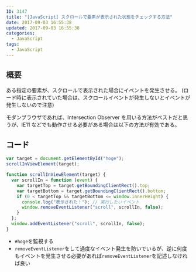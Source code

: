 ```yaml
---
ID: 3147
title: "[JavaScript] スクロールで要素が表示された状態をチェックする方法"
date: 2017-09-03 16:55:38
updated: 2017-09-03 16:55:38
categories:
  - JavaScript
tags: 
  - JavaScript
---
```


## 概要

ある指定の要素が、スクロールで表示された場合にイベントを発生させる。
(ロード時に表示されていた場合は、スクロールイベントが発生しないとイベントが発生しないので注意)

モダンブラウザであれば、Intersection Observer を用いる方法がベストだと思うが、IE11 などでも動作させる必要がある場合は以下の方法が有効である。

<!--more-->

## コード

```javascript
var target = document.getElementById("hoge");
scrollInViewElement(target);

function scrollInViewElement(target) {
  var scrollIn = function (event) {
    var targetTop = target.getBoundingClientRect().top;
    var targetBottom = target.getBoundingClientRect().bottom;
    if (0 < targetTop && targetBottom <= window.innerHeight) {
      console.log("表示された！"); // 実行したいイベント
      window.removeEventListener("scroll", scrollIn, false);
    }
  };
  window.addEventListener("scroll", scrollIn, false);
}
```

- `#hoge`を監視する
- `removeEventListener`をして過度なイベント発生を防いでいるが、逆に何度もイベントを発生させる必要があれば`removeEventListener`を記述しなければ良い
